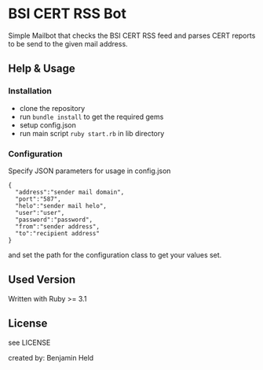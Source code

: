 # BSI CERT RSS Bot
Simple Mailbot that checks the BSI CERT RSS feed and parses CERT 
reports to be send to the given mail address.

## Help & Usage
### Installation
* clone the repository
* run `bundle install` to get the required gems
* setup config.json
* run main script `ruby start.rb` in lib directory

### Configuration
Specify JSON parameters for usage in config.json
```
{
  "address":"sender mail domain",
  "port":"587",
  "helo":"sender mail helo",
  "user":"user",
  "password":"password",
  "from":"sender address",
  "to":"recipient address"
}
```
and set the path for the configuration class to get your values set.

## Used Version
Written with Ruby >= 3.1

## License
see LICENSE

created by: Benjamin Held
